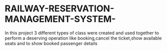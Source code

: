 # RAILWAY-RESERVATION-MANAGEMENT-SYSTEM-
In this project 3 different types of class were created and used together to perform a deserving operation like booking,cancel the ticket,show available seats and to show booked passenger details 
